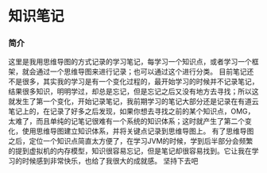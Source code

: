 # 知识笔记
### 简介
这里是我用思维导图的方式记录的学习笔记，每学习一个知识点，或者学习一个框架，就会通过一个思维导图来进行记录；也可以通过这个进行分类。
目前笔记还不是很多，其实我的学习是有一个变化过程的，最开始学习的时候并不记录笔记，结果很多知识，明明学过，却总是忘记，但是忘记之后又没有地方去寻找；所以这就发生了第一个变化，开始记录笔记，我前期学习的笔记大部分还是记录在有道云笔记上的，在记录了好多之后发现，如果你想去寻找之前的某个知识点，OMG，太难了，而且单纯的记笔记很难有一个系统的知识体系；这时就产生了第二个变化，使用思维导图建立知识体系，并将关键点记录到思维导图上。
有了思维导图之后，定位一个知识点简直太方便了，在学习JVM的时候，学到后半部分会频繁的提到虚拟机的内存模型，知识很容易忘记，但是笔记却很容易找到。它让我在学习的时候感到非常快乐，也给了我很大的成就感。
坚持下去吧
